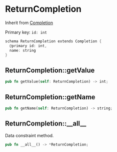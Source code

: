 # ReturnCompletion

Inherit from [Completion](./Completion.md)

Primary key: `id: int`

```rust
schema ReturnCompletion extends Completion {
  @primary id: int,
  name: string
}
```
## ReturnCompletion::getValue

```rust
pub fn getValue(self: ReturnCompletion) -> int;
```
## ReturnCompletion::getName

```rust
pub fn getName(self: ReturnCompletion) -> string;
```
## ReturnCompletion::\_\_all\_\_

Data constraint method.

```rust
pub fn __all__() -> *ReturnCompletion;
```
